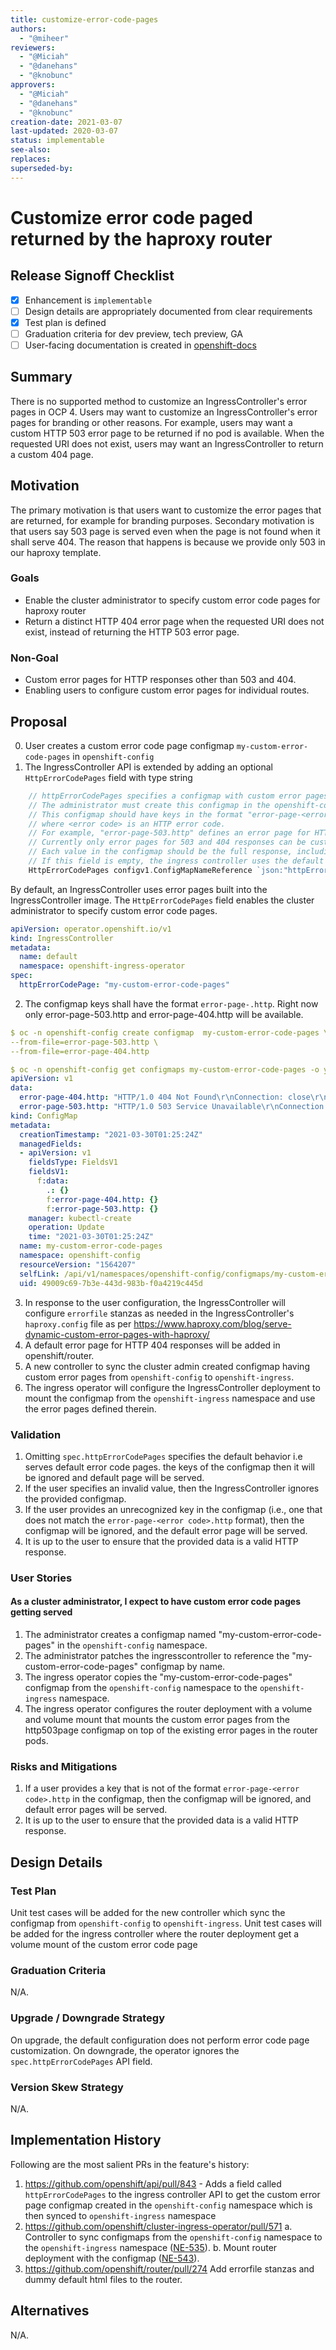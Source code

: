 ```yaml
---
title: customize-error-code-pages
authors:
  - "@miheer"
reviewers:
  - "@Miciah"
  - "@danehans"
  - "@knobunc"
approvers:
  - "@Miciah"
  - "@danehans"
  - "@knobunc"
creation-date: 2021-03-07 
last-updated: 2020-03-07
status: implementable 
see-also:
replaces:
superseded-by:
---
```

# Customize error code paged returned by the haproxy router
## Release Signoff Checklist
- [X] Enhancement is `implementable`
- [ ] Design details are appropriately documented from clear requirements
- [X] Test plan is defined
- [ ] Graduation criteria for dev preview, tech preview, GA
- [ ] User-facing documentation is created in [openshift-docs](https://github.com/openshift/openshift-docs/)
## Summary
There is no supported method to customize an IngressController's error pages in OCP 4.
Users may want to customize an IngressController's error pages for branding or other reasons.
For example, users may want a custom HTTP 503 error page to be returned if no pod is available.
When the requested URI does not exist, users may want an IngressController to return a custom 404 page.
## Motivation
The primary motivation is that users want to customize the error pages that are returned, for example for branding purposes.
Secondary motivation is that users say 503 page is served even when the page is not found when it shall serve 404.
The reason that happens is because we provide only 503 in our haproxy template.

### Goals
- Enable the cluster administrator to specify custom error code pages for haproxy router
- Return a distinct HTTP 404 error page when the requested URI does not exist, instead of returning the HTTP 503 error page.

### Non-Goal
- Custom error pages for HTTP responses other than 503 and 404.
- Enabling users to configure custom error pages for individual routes.

## Proposal
0. User creates a custom error code page configmap `my-custom-error-code-pages` in `openshift-config`
1. The IngressController API is extended by adding an optional
`HttpErrorCodePages` field with type string
```go
	// httpErrorCodePages specifies a configmap with custom error pages.
	// The administrator must create this configmap in the openshift-config namespace.
	// This configmap should have keys in the format "error-page-<error code>.http",
	// where <error code> is an HTTP error code.
	// For example, "error-page-503.http" defines an error page for HTTP 503 responses.
	// Currently only error pages for 503 and 404 responses can be customized.
	// Each value in the configmap should be the full response, including HTTP headers.
	// If this field is empty, the ingress controller uses the default error pages.
	HttpErrorCodePages configv1.ConfigMapNameReference `json:"httpErrorCodePages,omitempty"`
```
By default, an IngressController uses error pages built into the IngressController image.
The `HttpErrorCodePages` field enables the cluster administrator to
specify custom error code pages.
```yaml
apiVersion: operator.openshift.io/v1
kind: IngressController
metadata:
  name: default
  namespace: openshift-ingress-operator
spec:
  httpErrorCodePage: "my-custom-error-code-pages" 
```
2. The configmap keys shall have the format `error-page-`<error code>`.http`. Right now only error-page-503.http and
   error-page-404.http will be available.
```yaml
$ oc -n openshift-config create configmap  my-custom-error-code-pages \
--from-file=error-page-503.http \
--from-file=error-page-404.http

$ oc -n openshift-config get configmaps my-custom-error-code-pages -o yaml
apiVersion: v1
data:
  error-page-404.http: "HTTP/1.0 404 Not Found\r\nConnection: close\r\nContent-Type: text/html\r\n\r\n<html>\r\n<head><title>Not Found</title></head>\r\n<body>\r\n<p>The requested document was not found.</p>\r\n</body>\r\n</html>\r\n"
  error-page-503.http: "HTTP/1.0 503 Service Unavailable\r\nConnection: close\r\nContent-Type: text/html\r\n\r\n<html>\r\n<head><title>Application Unavailable</title></head>\r\n<body>\r\n<p>The requested application is not available.</p>\r\n</body>\r\n</html>\r\n"
kind: ConfigMap
metadata:
  creationTimestamp: "2021-03-30T01:25:24Z"
  managedFields:
  - apiVersion: v1
    fieldsType: FieldsV1
    fieldsV1:
      f:data:
        .: {}
        f:error-page-404.http: {}
        f:error-page-503.http: {}
    manager: kubectl-create
    operation: Update
    time: "2021-03-30T01:25:24Z"
  name: my-custom-error-code-pages
  namespace: openshift-config
  resourceVersion: "1564207"
  selfLink: /api/v1/namespaces/openshift-config/configmaps/my-custom-error-code-pages
  uid: 49009c69-7b3e-443d-983b-f0a4219c445d

```  
3. In response to the user configuration, the IngressController will configure `errorfile` stanzas as needed in the IngressController's `haproxy.config` file
   as per https://www.haproxy.com/blog/serve-dynamic-custom-error-pages-with-haproxy/
4. A default error page for HTTP 404 responses will be added in openshift/router.
5. A  new controller to sync the cluster admin created configmap having custom error pages from `openshift-config`
   to `openshift-ingress`.
6. The ingress operator will configure the IngressController deployment to mount the configmap from the `openshift-ingress` namespace and use the error pages defined therein.

### Validation
1. Omitting `spec.httpErrorCodePages`  specifies the default behavior i.e serves default error code pages.
the keys of the configmap then it will be ignored and default page will be served.
2. If the user specifies an invalid value, then the IngressController ignores the provided configmap.
3. If the user provides an unrecognized key in the configmap (i.e., one that does not match the `error-page-<error code>.http` format), then the configmap will
   be ignored, and the default error page will be served.
4. It is up to the user to ensure that the provided data is a valid HTTP response.

### User Stories

#### As a cluster administrator, I expect to have custom error code pages getting served
1. The administrator creates a configmap named "my-custom-error-code-pages" in the `openshift-config` namespace.
2. The administrator patches the ingresscontroller to reference the "my-custom-error-code-pages" configmap by name.
3. The ingress operator copies the "my-custom-error-code-pages" configmap from the `openshift-config` namespace to the
   `openshift-ingress` namespace.
4. The ingress operator configures the router deployment with a volume and volume mount that mounts
   the custom error pages from the http503page configmap on top of the existing error pages in the
   router pods.

### Risks and Mitigations
1. If a user provides a key that is not of the format `error-page-<error code>.http` in
   the configmap, then the configmap will be ignored, and default error pages will be served.
2. It is up to the user to ensure that the provided data is a valid HTTP response.

## Design Details

### Test Plan
Unit test cases will be added for the new controller which sync the configmap from `openshift-config`
to `openshift-ingress`.
Unit test cases will be added for the ingress controller where the router deployment get a volume mount
of the custom error code page

### Graduation Criteria
N/A.

### Upgrade / Downgrade Strategy
On upgrade, the default configuration does not perform error code page customization.  On
downgrade, the operator ignores the `spec.httpErrorCodePages` API field.

### Version Skew Strategy
N/A.

## Implementation History
Following are the most salient PRs in the feature's history:
1. https://github.com/openshift/api/pull/843  - Adds a field called `httpErrorCodePages` to the ingress controller API to get the custom error page configmap created
   in the `openshift-config` namespace which is then synced to `openshift-ingress` namespace
2. https://github.com/openshift/cluster-ingress-operator/pull/571
   a. Controller to sync configmaps from the `openshift-config` namespace to the `openshift-ingress` namespace ([NE-535](https://issues.redhat.com/browse/NE-535)).
   b. Mount router deployment with the configmap ([NE-543](https://issues.redhat.com/browse/NE-543)).
3. https://github.com/openshift/router/pull/274 Add errorfile stanzas and dummy default html files to the router.
## Alternatives
N/A.
